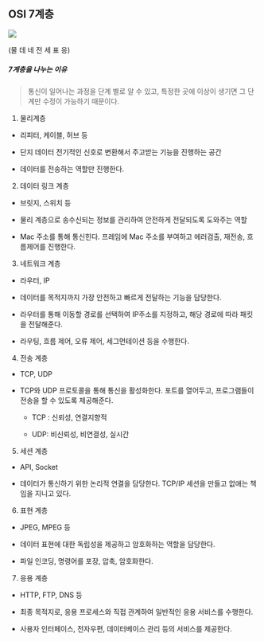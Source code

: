 ## OSI 7계층

<img src="https://s7280.pcdn.co/wp-content/uploads/2018/06/osi-model-7-layers-1.png">

(물 데 네 전 세 표 응)

##### 7계층을 나누는 이유

> 통신이 일어나는 과정을 단계 별로 알 수 있고, 특정한 곳에 이상이 생기면 그 단계만 수정이 가능하기 때문이다.



1. 물리계층
- 리피터, 케이블, 허브 등

- 단지 데이터 전기적인 신호로 변환해서 주고받는 기능을 진행하는 공간

- 데이터를 전송하는 역할만 진행한다.



2. 데이터 링크 계층
- 브릿지, 스위치 등

- 물리 계층으로 송수신되는 정보를 관리하여 안전하게 전달되도록 도와주는 역할

- Mac 주소를 통해 통신힌다. 프레임에 Mac 주소를 부여하고 에러검출, 재전송, 흐름제어를 진행한다.



3. 네트워크 계층
- 라우터, IP

- 데이터를 목적지까지 가장 안전하고 빠르게 전달하는 기능을 담당한다.

- 라우터를 통해 이동할 경로를 선택하여 IP주소를 지정하고, 해당 경로에 따라 패킷을 전달해준다.

- 라우팅, 흐름 제어, 오류 제어, 세그먼테이션 등을 수행한다.



4. 전송 계층
- TCP, UDP

- TCP와 UDP 프로토콜을 통해 통신을 활성화한다. 포트를 열어두고, 프로그램들이 전송을 할 수 있도록 제공해준다.
  
  - TCP : 신뢰성, 연결지향적
  
  - UDP: 비신뢰성, 비연결성, 실시간



5. 세션 계층
- API, Socket

- 데이터가 통신하기 위한 논리적 연결을 담당한다. TCP/IP 세션을 만들고 없애는 책임을 지니고 있다.



6. 표현 계층
- JPEG, MPEG 등

- 데이터 표현에 대한 독립성을 제공하고 암호화하는 역할을 담당한다.

- 파일 인코딩, 명령어를 포장, 압축, 암호화한다.



7. 응용 계층
- HTTP, FTP, DNS 등

- 최종 목적지로, 응용 프로세스와 직접 관계하여 일반적인 응용 서비스를 수행한다.

- 사용자 인터페이스, 전자우편, 데이터베이스 관리 등의 서비스를 제공한다.
